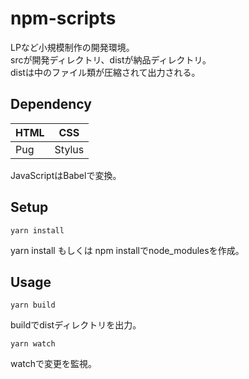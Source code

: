 # npm-scripts
LPなど小規模制作の開発環境。  
srcが開発ディレクトリ、distが納品ディレクトリ。  
distは中のファイル類が圧縮されて出力される。  

## Dependency
|  HTML  |  CSS  |
| ---- | ---- | 
|  Pug  |  Stylus  |

JavaScriptはBabelで変換。

## Setup
```
yarn install
```
yarn install もしくは npm installでnode_modulesを作成。

## Usage
```
yarn build
```
buildでdistディレクトリを出力。

```
yarn watch
```
watchで変更を監視。
